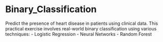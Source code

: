 # Binary_Classification
Predict the presence of heart disease in patients using clinical data. This practical exercise involves real-world binary classification using various techniques: - Logistic Regression - Neural Networks - Random Forest
